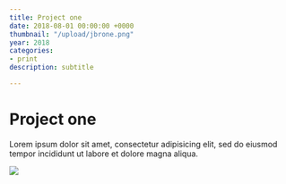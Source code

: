 ```yaml
---
title: Project one
date: 2018-08-01 00:00:00 +0000
thumbnail: "/upload/jbrone.png"
year: 2018
categories:
- print
description: subtitle

---
```

# Project one

Lorem ipsum dolor sit amet, consectetur adipisicing elit, sed do eiusmod tempor incididunt ut labore et dolore magna aliqua.

![](/upload/photo-1490013616775-3ca8865fb129.jpeg)